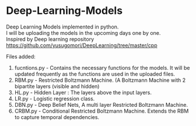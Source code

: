 # Deep-Learning-Models
Deep Learning Models implemented in python. <br/>
I will be uploading the models in the upcoming days one by one. <br/>
Inspired by Deep learning repository https://github.com/yusugomori/DeepLearning/tree/master/cpp <br/>

Files added: <br/>
1. fucntions.py - Contains the necessary functions for the models. It will be updated frequently as the functions are used in the uploaded files.<br/>
2. RBM.py 		- Restricted Boltzmann Machine. (A Boltzmann Machine with 2 bipartite layers (visible and hidden)<br/>
3. HL.py 		- Hidden Layer : The layers above the input layers. <br/>
4. LR.py 		- Logistic regression class.<br/>
5. DBN.py 		- Deep Belief Nets, A multi layer Restricted Boltzmann Machine.<br/>
6. CRBM.py 		- Conditional Restricted Boltzmann Machine. Extends the RBM to capture temporal dependencies. <br/>
